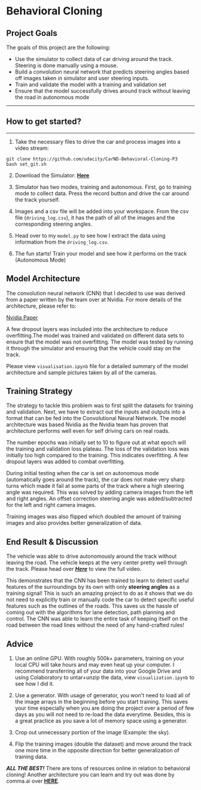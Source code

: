 # **Behavioral Cloning** 

## Project Goals

The goals of this project are the following:
* Use the simulator to collect data of car driving around the track. Steering is done manually using a mouse.
* Build a convolution neural network that predicts steering angles based off images taken in simulator and user steering inputs.
* Train and validate the model with a training and validation set
* Ensure that the model successfully drives around track without leaving the road in autonomous mode 

---

## How to get started?
---

1. Take the necessary files to drive the car and process images into a video stream:

```
git clone https://github.com/udacity/CarND-Behavioral-Cloning-P3
bash set_git.sh

```

2. Download the Simulator: [**Here**](https://github.com/udacity/self-driving-car-sim)

3. Simulator has two modes, training and autonomous. First, go to training mode to collect data. Press the record button and drive the car around the track yourself.

4. Images and a csv file will be added into your workspace. From the csv file (`driving_log.csv`), it has the path of all of the images and the corresponding steering angles.

5. Head over to my `model.py` to see how I extract the data using information from the `driving_log.csv`. 

6. The fun starts! Train your model and see how it performs on the track (Autonomous Mode)


## Model Architecture 


The convolution neural network (CNN) that I decided to use was derived from a paper written by the team over at Nvidia. For more details of the architecture, please refer to:

[Nvidia Paper](https://arxiv.org/pdf/1704.07911.pdf)

A few dropout layers was included into the architecture to reduce overfitting.The model was trained and validated on different data sets to ensure that the model was not overfitting. The model was tested by running it through the simulator and ensuring that the vehicle could stay on the track.

Please view `visualisation.ipynb` file for a detailed summary of the model architecture and sample pictures taken by all of the cameras.


## Training Strategy

The strategy to tackle this problem was to first split the datasets for training and validation. Next, we have to extract out the inputs and outputs into a format that can be fed into the Convolutional Neural Network. The model architecture was based Nvidia as the Nvidia team has proven that architecture performs well even for self driving cars on real roads.

The number epochs was initially set to 10 to figure out at what epoch will the training and validation loss plateau. The loss of the validation loss was initially too high compared to the training. This indicates overfitting. A few dropout layers was added to 
combat overfitting.

During initial testing when the car is set on autonomous mode (automatically goes around the track), the car does not make very sharp turns which made it fail at some parts of the track where a high steering angle was required. This was solved by adding camera images from the left and right angles. An offset correction steering angle was added/subtracted for the left and right camera images.

Training images was also flipped which doubled the amount of training images and also provides better generalization of data.

## End Result & Discussion

The vehicle was able to drive autonomously around the track without leaving the road. The vehicle keeps at the very center pretty well through the track. Please head over [***Here***](https://www.youtube.com/watch?v=_fW9ALWORSU) to view the full video.

This demonstrates that the CNN has been trained to learn to detect useful features of the surroundings by its own with only **steering angles** as a training signal! This is such an amazing project to do as it shows that we do not need to explicitly train or manually code the car to detect specific useful features such as the outlines of the roads. This saves us the hassle of coming out with the algorithms for lane detection, path planning and control. The CNN was able to learn the entire task of keeping itself on the road between the road lines without the need of any hand-crafted rules! 

## Advice

1. Use an online GPU. With roughly 500k+ parameters, training on your local CPU will take hours and may even heat up your computer. I recommend transferring all of your data into your Google Drive and using Colaboratory to untar+unzip the data, view `visualization.ipynb` to see how I did it.

2. Use a generator. With usage of generator, you won't need to load all of the image arrays in the beginning before you start training. This saves your time especially when you are doing the project over a period of few days as you will not need to re-load the data everytime.  Besides, this is a great practice as you save a lot of memory space using a generator.

3. Crop out unnecessary portion of the image (Example: the sky).

4. Flip the training images (double the dataset) and  move around the track one more time in the opposite direction for better generalization of training data.

***ALL THE BEST!*** There are tons of resources online in relation to behavioral cloning! Another architecture you can learn and try out was done by comma.ai over [**HERE**](https://github.com/commaai/research/blob/master/train_steering_model.py).



